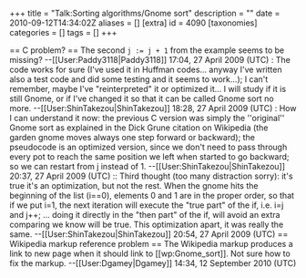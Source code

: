 +++
title = "Talk:Sorting algorithms/Gnome sort"
description = ""
date = 2010-09-12T14:34:02Z
aliases = []
[extra]
id = 4090
[taxonomies]
categories = []
tags = []
+++

== C problem? ==
The second <code>j := j + 1</code> from the example seems to be missing? --[[User:Paddy3118|Paddy3118]] 17:04, 27 April 2009 (UTC)
: The code works for sure (I've used it in Huffman codes... anyway I've written also a test code and did some testing and it seems to work...); I can't remember, maybe I've "reinterpreted" it or optimized it... I will study if it is still Gnome, or if I've changed it so that it can be called Gnome sort no more. --[[User:ShinTakezou|ShinTakezou]] 18:28, 27 April 2009 (UTC)
: How I can understand it now: the previous C version was simply the ''original'' Gnome sort as explained in the Dick Grune citation on Wikipedia (the garden gnome moves always one step forward or backward); the pseudocode is an optimized version, since we don't need to pass through every pot to reach the same position we left when started to go backward; so we can restart from j instead of 1. --[[User:ShinTakezou|ShinTakezou]] 20:37, 27 April 2009 (UTC)
:: Third thought (too many distraction sorry): it's true it's an optimization, but not the rest. When the gnome hits the beginning of the list (i==0), elements 0 and 1 are in the proper order, so that if we put i=1, the next iteration will execute the "true part" of the if, i.e. i=j and j++; ... doing it directly in the "then part" of the if, will avoid an extra comparing we know will be true. This optimization apart, it was really the same. --[[User:ShinTakezou|ShinTakezou]] 20:54, 27 April 2009 (UTC)
== Wikipedia markup reference problem ==
The Wikipedia markup produces a link to new page when it should link to [[wp:Gnome_sort]].  Not sure how to fix the markup. --[[User:Dgamey|Dgamey]] 14:34, 12 September 2010 (UTC)
